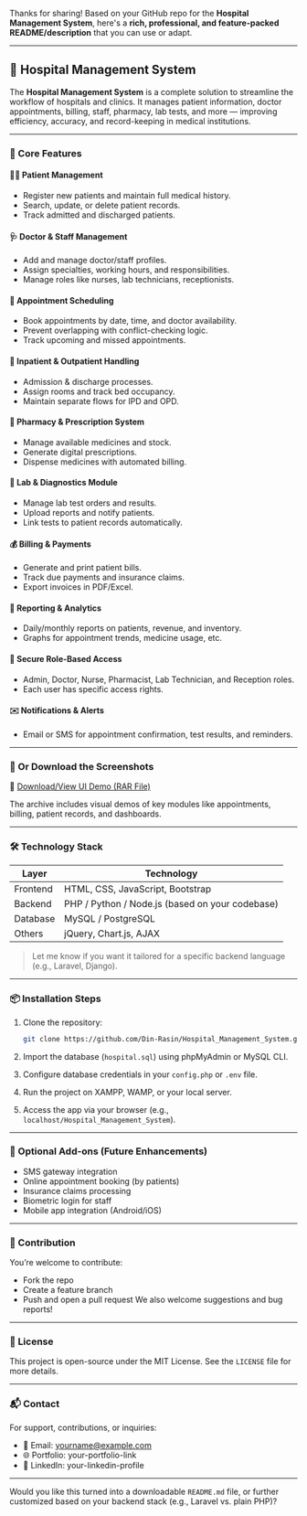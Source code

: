Thanks for sharing! Based on your GitHub repo for the **Hospital Management System**, here's a **rich, professional, and feature-packed README/description** that you can use or adapt.

---

## 🏥 Hospital Management System

The **Hospital Management System** is a complete solution to streamline the workflow of hospitals and clinics. It manages patient information, doctor appointments, billing, staff, pharmacy, lab tests, and more — improving efficiency, accuracy, and record-keeping in medical institutions.

---

### 🌟 Core Features

#### 👨‍⚕️ Patient Management

* Register new patients and maintain full medical history.
* Search, update, or delete patient records.
* Track admitted and discharged patients.

#### 🩺 Doctor & Staff Management

* Add and manage doctor/staff profiles.
* Assign specialties, working hours, and responsibilities.
* Manage roles like nurses, lab technicians, receptionists.

#### 📅 Appointment Scheduling

* Book appointments by date, time, and doctor availability.
* Prevent overlapping with conflict-checking logic.
* Track upcoming and missed appointments.

#### 🏨 Inpatient & Outpatient Handling

* Admission & discharge processes.
* Assign rooms and track bed occupancy.
* Maintain separate flows for IPD and OPD.

#### 💊 Pharmacy & Prescription System

* Manage available medicines and stock.
* Generate digital prescriptions.
* Dispense medicines with automated billing.

#### 🧪 Lab & Diagnostics Module

* Manage lab test orders and results.
* Upload reports and notify patients.
* Link tests to patient records automatically.

#### 💰 Billing & Payments

* Generate and print patient bills.
* Track due payments and insurance claims.
* Export invoices in PDF/Excel.

#### 📄 Reporting & Analytics

* Daily/monthly reports on patients, revenue, and inventory.
* Graphs for appointment trends, medicine usage, etc.

#### 🔐 Secure Role-Based Access

* Admin, Doctor, Nurse, Pharmacist, Lab Technician, and Reception roles.
* Each user has specific access rights.

#### ✉️ Notifications & Alerts

* Email or SMS for appointment confirmation, test results, and reminders.

---

### 📁 Or Download the Screenshots

📂 [Download/View UI Demo (RAR File)](https://github.com/Din-Rasin/Hospital_Management_System/blob/b3e990dd7ff542d24e45dcbdadf985de767d7f12/View%20Picture%20Demo%E2%80%8BHospital_Management_System.rar)

The archive includes visual demos of key modules like appointments, billing, patient records, and dashboards.

---

### 🛠️ Technology Stack

| Layer    | Technology                                      |
| -------- | ----------------------------------------------- |
| Frontend | HTML, CSS, JavaScript, Bootstrap                |
| Backend  | PHP / Python / Node.js (based on your codebase) |
| Database | MySQL / PostgreSQL                              |
| Others   | jQuery, Chart.js, AJAX                          |

> Let me know if you want it tailored for a specific backend language (e.g., Laravel, Django).

---

### 📦 Installation Steps

1. Clone the repository:

   ```bash
   git clone https://github.com/Din-Rasin/Hospital_Management_System.git
   ```
2. Import the database (`hospital.sql`) using phpMyAdmin or MySQL CLI.
3. Configure database credentials in your `config.php` or `.env` file.
4. Run the project on XAMPP, WAMP, or your local server.
5. Access the app via your browser (e.g., `localhost/Hospital_Management_System`).

---

### 🧩 Optional Add-ons (Future Enhancements)

* SMS gateway integration
* Online appointment booking (by patients)
* Insurance claims processing
* Biometric login for staff
* Mobile app integration (Android/iOS)

---

### 🙌 Contribution

You’re welcome to contribute:

* Fork the repo
* Create a feature branch
* Push and open a pull request
  We also welcome suggestions and bug reports!

---

### 📄 License

This project is open-source under the MIT License. See the `LICENSE` file for more details.

---

### 📬 Contact

For support, contributions, or inquiries:

* 📧 Email: [yourname@example.com](mailto:yourname@example.com)
* 🌐 Portfolio: your-portfolio-link
* 📘 LinkedIn: your-linkedin-profile

---

Would you like this turned into a downloadable `README.md` file, or further customized based on your backend stack (e.g., Laravel vs. plain PHP)?
